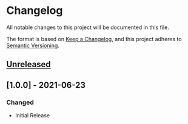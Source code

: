 # Changelog
All notable changes to this project will be documented in this file.

The format is based on [Keep a Changelog](https://keepachangelog.com/en/1.0.0/),
and this project adheres to [Semantic Versioning](https://semver.org/spec/v2.0.0.html).

## [Unreleased]

## [1.0.0] - 2021-06-23

### Changed

- Initial Release

[Unreleased]: https://github.com/symbioquine/farm_map_google/compare/unbuilt-v1.0.0...HEAD
[v1.0.0]: https://github.com/symbioquine/farm_map_google/releases/tag/unbuilt-v1.0.0

